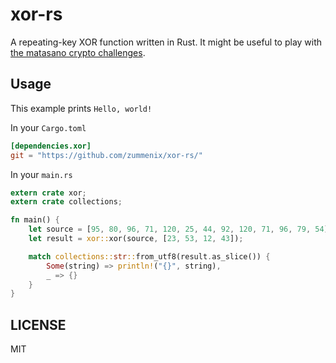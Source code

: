 xor-rs
======

A repeating-key XOR function written in Rust.
It might be useful to play with [the matasano crypto challenges](http://cryptopals.com).

Usage
-----

This example prints `Hello, world!`

In your `Cargo.toml` 
```toml
[dependencies.xor]
git = "https://github.com/zummenix/xor-rs/"

```

In your `main.rs`
```rust
extern crate xor;
extern crate collections;

fn main() {
    let source = [95, 80, 96, 71, 120, 25, 44, 92, 120, 71, 96, 79, 54];
    let result = xor::xor(source, [23, 53, 12, 43]);

    match collections::str::from_utf8(result.as_slice()) {
        Some(string) => println!("{}", string),
        _ => {}
    }
}
```

LICENSE
-------

MIT

